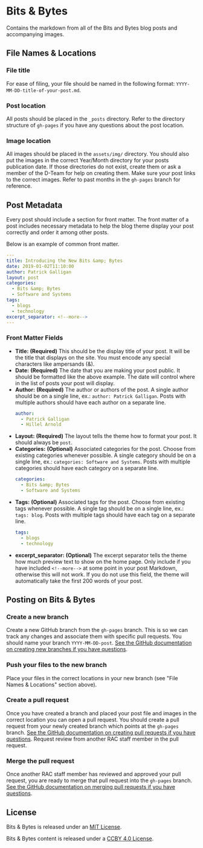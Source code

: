 # Bits & Bytes
Contains the markdown from all of the Bits and Bytes blog posts and accompanying images.

## File Names & Locations

### File title
For ease of filing, your file should be named in the following format: `YYYY-MM-DD-title-of-your-post.md`.

### Post location
All posts should be placed in the `_posts` directory. Refer to the directory structure of `gh-pages` if you have any questions about the post location.

### Image location
All images should be placed in the `assets/img/` directory. You should also put the images in the correct Year/Month directory for your posts publication date. If those directories do not exist, create them or ask a member of the D-Team for help on creating them. Make sure your post links to the correct images. Refer to past months in the `gh-pages` branch for reference.

## Post Metadata
Every post should include a section for front matter. The front matter of a post includes necessary metadata to help the blog theme display your post correctly and order it among other posts.

Below is an example of common front matter.

```yaml
---
title: Introducing the New Bits &amp; Bytes
date: 2019-01-02T11:10:00
author: Patrick Galligan
layout: post
categories:
  - Bits &amp; Bytes
  - Software and Systems
tags:
  - blogs
  - technology
excerpt_separator: <!--more-->
---
```

### Front Matter Fields

* **Title:** **(Required)** This should be the display title of your post. It will be the title that displays on the site. You must encode any special characters like ampersands (&amp;).
* **Date:** **(Required)** The date that you are making your post public. It should be formatted like the above example. The date will control where in the list of posts your post will display.
* **Author:** **(Required)** The author or authors of the post. A single author should be on a single line, ex.: `author: Patrick Galligan`. Posts with multiple authors should have each author on a separate line.
    ```yaml
    author:
      - Patrick Galligan
      - Hillel Arnold
    ```
* **Layout:** **(Required)** The layout tells the theme how to format your post. It should always be `post`.
* **Categories:** **(Optional)** Associated categories for the post. Choose from existing categories whenever possible. A single category should be on a single line, ex.: `categories: Software and Systems`. Posts with multiple categories should have each category on a separate line.
    ```yaml
    categories:
      - Bits &amp; Bytes
      - Software and Systems
    ```
* **Tags:** **(Optional)** Associated tags for the post. Choose from existing tags whenever possible. A single tag should be on a single line, ex.: `tags: blog`. Posts with multiple tags should have each tag on a separate line.
    ```yaml
    tags:
      - blogs
      - technology
    ```
* **excerpt_separator:** **(Optional)** The excerpt separator tells the theme how much preview text to show on the home page. Only include if you have included `<!--more-->` at some point in your post Markdown, otherwise this will not work. If you do not use this field, the theme will automatically take the first 200 words of your post.

## Posting on Bits & Bytes

### Create a new branch
Create a new GitHub branch from the `gh-pages` branch. This is so we can track any changes and associate them with specific pull requests. You should name your branch `YYYY-MM-DD-post`. [See the GitHub documentation on creating new branches if you have questions](https://help.github.com/en/articles/creating-and-deleting-branches-within-your-repository).

### Push your files to the new branch
Place your files in the correct locations in your new branch (see "File Names & Locations" section above).

### Create a pull request
Once you have created a branch and placed your post file and images in the correct location you can open a pull request. You should create a pull request from your newly created branch which points at the `gh-pages` branch. [See the GitHub documentation on creating pull requests if you have questions](https://help.github.com/en/articles/creating-a-pull-request). Request review from another RAC staff member in the pull request.

### Merge the pull request
Once another RAC staff member has reviewed and approved your pull request, you are ready to merge that pull request into the `gh-pages` branch. [See the GitHub documentation on merging pull requests if you have questions](https://help.github.com/en/articles/merging-a-pull-request).

## License

Bits &amp; Bytes is released under an [MIT License](LICENSE).

Bits &amp; Bytes content is released under a [CCBY 4.0 License](LICENSE-CCBY-4.0.md).
